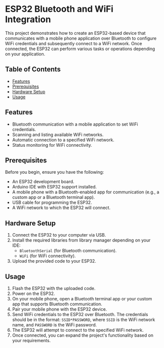 # ESP32 Bluetooth and WiFi Integration

This project demonstrates how to create an ESP32-based device that communicates with a mobile phone application over Bluetooth to configure WiFi credentials and subsequently connect to a WiFi network. Once connected, the ESP32 can perform various tasks or operations depending on your application.

## Table of Contents
- [Features](#features)
- [Prerequisites](#prerequisites)
- [Hardware Setup](#hardware-setup)
- [Usage](#usage)

## Features
- Bluetooth communication with a mobile application to set WiFi credentials.
- Scanning and listing available WiFi networks.
- Automatic connection to a specified WiFi network.
- Status monitoring for WiFi connectivity.

## Prerequisites
Before you begin, ensure you have the following:

- An ESP32 development board.
- Arduino IDE with ESP32 support installed.
- A mobile phone with a Bluetooth-enabled app for communication (e.g., a custom app or a Bluetooth terminal app).
- USB cable for programming the ESP32.
- A WiFi network to which the ESP32 will connect.

## Hardware Setup
1. Connect the ESP32 to your computer via USB.
2. Install the required libraries from library manager depending on your IDE:
   - `BluetoothSerial` (for Bluetooth communication).
   - `WiFi` (for WiFi connectivity).
3. Upload the provided code to your ESP32.

## Usage
1. Flash the ESP32 with the uploaded code.
2. Power on the ESP32.
3. On your mobile phone, open a Bluetooth terminal app or your custom app that supports Bluetooth communication.
4. Pair your mobile phone with the ESP32 device.
5. Send WiFi credentials to the ESP32 over Bluetooth. The credentials should be in the format: `SSID*PASSWORD`, where `SSID` is the WiFi network name, and `PASSWORD` is the WiFi password.
6. The ESP32 will attempt to connect to the specified WiFi network.
7. Once connected, you can expand the project's functionality based on your requirements.
